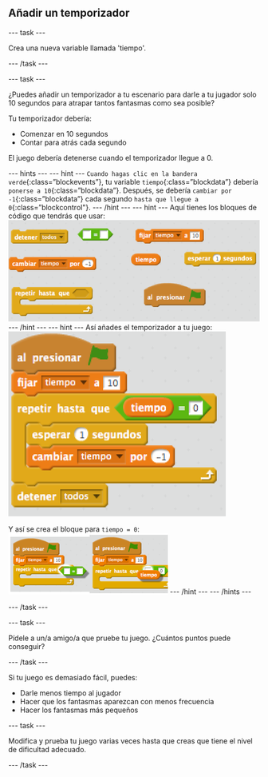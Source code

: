 ## Añadir un temporizador

--- task ---

Crea una nueva variable llamada 'tiempo'.

--- /task ---

--- task ---

¿Puedes añadir un temporizador a tu escenario para darle a tu jugador solo 10 segundos para atrapar tantos fantasmas como sea posible?

Tu temporizador debería:

+ Comenzar en 10 segundos
+ Contar para atrás cada segundo

El juego debería detenerse cuando el temporizador llegue a 0.

--- hints --- --- hint --- `Cuando hagas clic en la bandera verde`{:class=”blockevents”}, tu variable `tiempo`{:class=”blockdata”} debería `ponerse a 10`{:class=”blockdata”}. Después, se debería `cambiar por -1`{:class=”blockdata”} cada segundo `hasta que llegue a 0`{:class=”blockcontrol"}. --- /hint --- --- hint --- Aquí tienes los bloques de código que tendrás que usar: ![screenshot](images/ghost-timer-blocks.png) --- /hint --- --- hint --- Así añades el temporizador a tu juego: ![captura de pantalla](images/ghost-timer-code.png)

Y así se crea el bloque para `tiempo = 0`: ![screenshot](images/ghost-timer-help.png) --- /hint --- --- /hints ---

--- /task ---

--- task ---

Pídele a un/a amigo/a que pruebe tu juego. ¿Cuántos puntos puede conseguir?

--- /task ---

Si tu juego es demasiado fácil, puedes:

+ Darle menos tiempo al jugador
+ Hacer que los fantasmas aparezcan con menos frecuencia
+ Hacer los fantasmas más pequeños

--- task ---

Modifica y prueba tu juego varias veces hasta que creas que tiene el nivel de dificultad adecuado.

--- /task ---